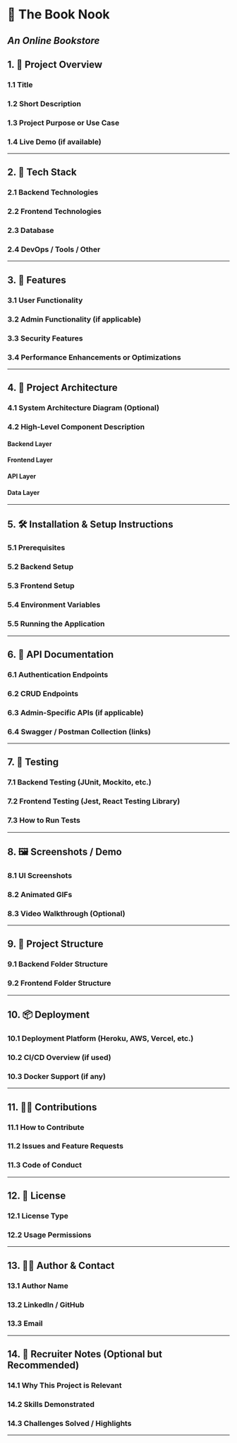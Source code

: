 # 📘 The Book Nook
*An Online Bookstore*
---




## 1. 📌 Project Overview

### 1.1 Title
<!-- Add your project title here -->

### 1.2 Short Description
<!-- Add a brief description of the project -->

### 1.3 Project Purpose or Use Case
<!-- Describe the main purpose or use case -->

### 1.4 Live Demo (if available)
<!-- Add a link to the live demo -->

---

## 2. 🧰 Tech Stack

### 2.1 Backend Technologies
<!-- List backend technologies used -->

### 2.2 Frontend Technologies
<!-- List frontend technologies used -->

### 2.3 Database
<!-- Specify the database technology -->

### 2.4 DevOps / Tools / Other
<!-- Mention tools, DevOps services, or other technologies -->

---

## 3. 🌟 Features

### 3.1 User Functionality
<!-- Describe features available to general users -->

### 3.2 Admin Functionality (if applicable)
<!-- Describe features specific to admin users -->

### 3.3 Security Features
<!-- List security implementations -->

### 3.4 Performance Enhancements or Optimizations
<!-- Describe any performance-related work -->

---

## 4. 🧱 Project Architecture

### 4.1 System Architecture Diagram (Optional)
<!-- Insert diagram if available -->

### 4.2 High-Level Component Description

#### Backend Layer
<!-- Describe backend responsibilities -->

#### Frontend Layer
<!-- Describe frontend responsibilities -->

#### API Layer
<!-- Describe the API interactions -->

#### Data Layer
<!-- Describe the data persistence and access -->

---

## 5. 🛠️ Installation & Setup Instructions

### 5.1 Prerequisites
<!-- List required tools or dependencies -->

### 5.2 Backend Setup
<!-- Provide backend setup steps -->

### 5.3 Frontend Setup
<!-- Provide frontend setup steps -->

### 5.4 Environment Variables
<!-- List required environment variables -->

### 5.5 Running the Application
<!-- Describe how to run the project locally -->

---

## 6. 📡 API Documentation

### 6.1 Authentication Endpoints
<!-- List and describe authentication endpoints -->

### 6.2 CRUD Endpoints
<!-- List and describe main CRUD APIs -->

### 6.3 Admin-Specific APIs (if applicable)
<!-- Describe admin-only endpoints -->

### 6.4 Swagger / Postman Collection (links)
<!-- Add links to documentation tools -->

---

## 7. 🧪 Testing

### 7.1 Backend Testing (JUnit, Mockito, etc.)
<!-- Explain backend testing approach -->

### 7.2 Frontend Testing (Jest, React Testing Library)
<!-- Explain frontend testing approach -->

### 7.3 How to Run Tests
<!-- Add instructions to run the tests -->

---

## 8. 🖼️ Screenshots / Demo

### 8.1 UI Screenshots
<!-- Upload and describe UI screenshots -->

### 8.2 Animated GIFs
<!-- Include GIFs demonstrating interactions -->

### 8.3 Video Walkthrough (Optional)
<!-- Link to a video walkthrough -->

---

## 9. 📁 Project Structure

### 9.1 Backend Folder Structure
<!-- Describe or show the backend folder layout -->

### 9.2 Frontend Folder Structure
<!-- Describe or show the frontend folder layout -->

---

## 10. 📦 Deployment

### 10.1 Deployment Platform (Heroku, AWS, Vercel, etc.)
<!-- Describe where and how it's deployed -->

### 10.2 CI/CD Overview (if used)
<!-- Brief about CI/CD pipeline -->

### 10.3 Docker Support (if any)
<!-- Mention docker support and usage -->

---

## 11. 🧑‍💻 Contributions

### 11.1 How to Contribute
<!-- Provide contribution guidelines -->

### 11.2 Issues and Feature Requests
<!-- Add a link to issue tracker -->

### 11.3 Code of Conduct
<!-- Link or describe code of conduct -->

---

## 12. 📄 License

### 12.1 License Type
<!-- Specify license type -->

### 12.2 Usage Permissions
<!-- List what others can/cannot do with your code -->

---

## 13. 🙋‍♂️ Author & Contact

### 13.1 Author Name
<!-- Your name -->

### 13.2 LinkedIn / GitHub
<!-- Your profile links -->

### 13.3 Email
<!-- Your contact email -->

---

## 14. 🎯 Recruiter Notes (Optional but Recommended)

### 14.1 Why This Project is Relevant
<!-- Highlight relevance to job/role -->

### 14.2 Skills Demonstrated
<!-- Mention the technical and soft skills -->

### 14.3 Challenges Solved / Highlights
<!-- Brief on unique or tough parts solved -->

---
